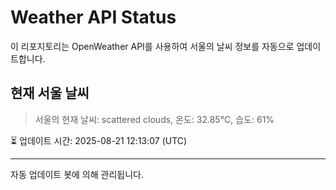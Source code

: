 
# Weather API Status

이 리포지토리는 OpenWeather API를 사용하여 서울의 날씨 정보를 자동으로 업데이트합니다.

## 현재 서울 날씨
> 서울의 현재 날씨: scattered clouds, 온도: 32.85°C, 습도: 61%

⏳ 업데이트 시간: 2025-08-21 12:13:07 (UTC)

---
자동 업데이트 봇에 의해 관리됩니다.
